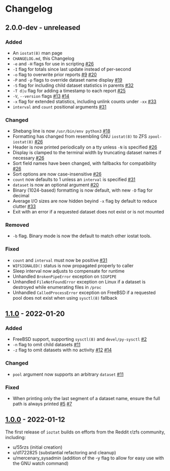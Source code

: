 # Changelog

## 2.0.0-dev - unreleased

### Added

- An `iostat(8)` man page
- `CHANGELOG.md`, this Changelog
- `-e` and `-H` flags for use in scripting [#26]
- `-I` flag for totals since last update instead of per-second
- `-o` flag to overwrite prior reports [#9] [#20]
- `-P` and `-p` flags to override dataset name display [#19]
- `-S` flag for including child dataset statistics in parents [#32]
- `-T d|u` flag for adding a timestamp to each report [#25]
- `-V`, `--version` flags [#13] [#14]
- `-x` flag for extended statistics, including unlink counts under `-xx` [#33]
- `interval` and `count` positional arguments [#31]

### Changed

- Shebang line is now `/usr/bin/env python3` [#18]
- Formatting has changed from resembling GNU `iostat(8)` to ZFS `zpool-iostat(8)` [#26]
- Header is now printed periodically on a tty unless `-N` is specified [#26]
- Display is clamped to the terminal width by truncating dataset names if necessary [#26]
- Sort field names have been changed, with fallbacks for compatibility [#26]
- Sort options are now case-insensitive [#26]
- `count` now defaults to 1 unless an `interval` is specified [#31]
- `dataset` is now an optional argument [#20]
- Binary (1024-based) formatting is now default, with new `-D` flag for decimal
- Average I/O sizes are now hidden beyind `-x` flag by default to reduce clutter [#33]
- Exit with an error if a requested dataset does not exist or is not mounted

### Removed

- `-b` flag. Binary mode is now the default to match other iostat tools.

### Fixed

- `count` and `interval` must now be positive [#31]
- `WIFSIGNALED()` status is now propagated properly to caller
- Sleep interval now adjusts to compensate for runtime
- Unhandled `BrokenPipeError` exception on `SIGPIPE`
- Unhandled `FileNotFoundError` exception on Linux if a dataset is destroyed while enumerating files in `/proc`
- Unhandled `CalledProcessError` exception on FreeBSD if a requested pool does not exist when using `sysctl(8)` fallback

## [1.1.0] - 2022-01-20

### Added

- FreeBSD support, supporting `sysctl(8)` and `devel/py-sysctl` [#2]
- `-n` flag to omit child datasets [#11]
- `-z` flag to omit datasets with no activity [#12] [#14]

### Changed

- `pool` argument now supports an arbitrary `dataset` [#11]

### Fixed

- When printing only the last segment of a dataset name, ensure the full path is always printed [#5] [#7]

## [1.0.0] - 2022-01-12

The first release of `ioztat` builds on efforts from the Reddit r/zfs community, including:

- u/55rzs (initial creation)
- u/d1722825 (substantial refactoring and cleanup)
- u/mercenary_sysadmin (addition of the -y flag to allow for easy use with the GNU watch command)

[1.1.0]: https://github.com/jimsalterjrs/ioztat/releases/tag/v1.1.0
[1.0.0]: https://github.com/jimsalterjrs/ioztat/releases/tag/v1.0.0
[#2]: https://github.com/jimsalterjrs/ioztat/pull/2
[#5]: https://github.com/jimsalterjrs/ioztat/issues/5
[#7]: https://github.com/jimsalterjrs/ioztat/pull/7
[#9]: https://github.com/jimsalterjrs/ioztat/pull/9
[#11]: https://github.com/jimsalterjrs/ioztat/pull/11
[#12]: https://github.com/jimsalterjrs/ioztat/issues/12
[#13]: https://github.com/jimsalterjrs/ioztat/issues/13
[#14]: https://github.com/jimsalterjrs/ioztat/pull/14
[#18]: https://github.com/jimsalterjrs/ioztat/issues/18
[#19]: https://github.com/jimsalterjrs/ioztat/pull/19
[#20]: https://github.com/jimsalterjrs/ioztat/pull/20
[#25]: https://github.com/jimsalterjrs/ioztat/pull/25
[#26]: https://github.com/jimsalterjrs/ioztat/pull/26
[#31]: https://github.com/jimsalterjrs/ioztat/pull/31
[#32]: https://github.com/jimsalterjrs/ioztat/pull/32
[#33]: https://github.com/jimsalterjrs/ioztat/pull/33
